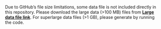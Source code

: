 Due to GitHub’s file size limitations, some data file is not included directly in this repository.
Please download the large data (>100 MB) files from **[Large data file link](https://github.com/AET-pAET/Supplementary-Data-Codes/releases/tag/v1)**.
For superlarge data files (>1 GB), please generate by running the code. 
